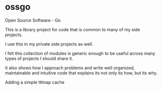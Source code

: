 # ossgo
Open Source Software - Go

This is a library project for code that is common to many of my side projects.

I use this in my private side projects as well.

I felt this collection of modules is generic enough to be useful across many types of projects I should share it.

It also shows how I approach problems and write well organized, maintainable and intuitive code that explains its not only its how, but its why.

Adding a simple ttlmap cache